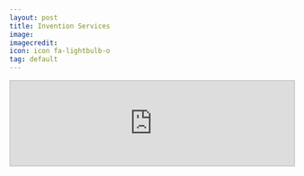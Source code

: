 ```yaml
---
layout: post
title: Invention Services
image: 
imagecredit:
icon: icon fa-lightbulb-o 
tag: default
---
```

<style>
    iframe{
        width: 100%;
        border: 2px solid #ccc;
    }
</style>
<iframe src="https://sdcsolutions.square.site/"  id="myIframe"'></iframe>
<script>
    // Selecting the iframe element
    var iframe = document.getElementById("myIframe");
    
    // Adjusting the iframe height onload event
  iframe.onload = function(){
      iframe.style.height = iframe.contentWindow.document.body.scrollHeight + 'px';
    }
</script>
